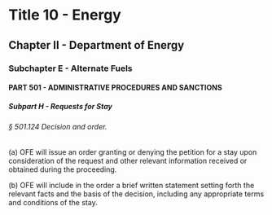 
# Title 10 - Energy
## Chapter II - Department of Energy
### Subchapter E - Alternate Fuels
#### PART 501 - ADMINISTRATIVE PROCEDURES AND SANCTIONS
##### Subpart H - Requests for Stay
###### § 501.124 Decision and order.

(a) OFE will issue an order granting or denying the petition for a stay upon consideration of the request and other relevant information received or obtained during the proceeding.

(b) OFE will include in the order a brief written statement setting forth the relevant facts and the basis of the decision, including any appropriate terms and conditions of the stay.
